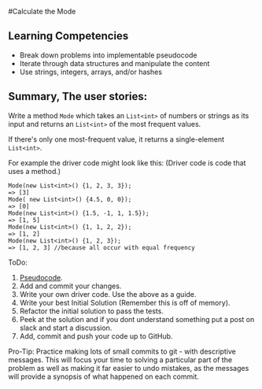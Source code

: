 #Calculate the Mode

## Learning Competencies
- Break down problems into implementable pseudocode
- Iterate through data structures and manipulate the content
- Use strings, integers, arrays, and/or hashes


## Summary, The user stories:

Write a method `Mode` which takes an `List<int>` of numbers or strings as its input and returns an `List<int>` of the most frequent values.

If there's only one most-frequent value, it returns a single-element `List<int>`.

For example the driver code might look like this:
(Driver code is code that uses a method.)

```
Mode(new List<int>() {1, 2, 3, 3});  
=> [3]  
Mode( new List<int>() {4.5, 0, 0});  
=> [0]  
Mode(new List<int>() {1.5, -1, 1, 1.5});   
=> [1, 5]  
Mode(new List<int>() {1, 1, 2, 2});  
=> [1, 2]  
Mode(new List<int>() {1, 2, 3});  
=> [1, 2, 3] //because all occur with equal frequency  
```

ToDo:  
 
1. [Pseudocode](https://github.com/dev-academy-phase0/phase-0-handbook/blob/master/coding-references/pseudocode.md).  
2. Add and commit your changes.  
3. Write your own driver code. Use the above as a guide.
4. Write your best Initial Solution (Remember this is off of memory).  
5. Refactor the initial solution to pass the tests.  
6. Peek at the solution and if you dont understand something put a post on slack and start a discussion.  
7. Add, commit and push your code up to GitHub.  

Pro-Tip: Practice making lots of small commits to git - with descriptive messages. This will focus your time to solving a particular part of the problem as well as making it far easier to undo mistakes, as the messages will provide a synopsis of what happened on each commit.
